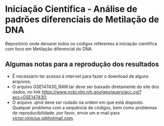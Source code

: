 # Iniciação Científica - Análise de padrões diferenciais de Metilação de DNA
Repositório onde deixarei todos os códigos referentes à iniciação científica com foco em Metilação diferencial do DNA

## Algumas notas para a reprodução dos resultados

- É necessário ter acesso à internet para fazer o download de alguns arquivos;
- O arquivo GSE147430_RAW.tar deve ser baixado diretamente do site dos dados, no link https://www.ncbi.nlm.nih.gov/geo/query/acc.cgi?acc=GSE147430;
- O arquivo .qmd deve ser rodado na ordem em que está disposto. Qualquer problema com a sequência de códigos, bem como problemas de reproducibilidade, por favor, envie um e-mail para victor.vinicius.g@hotmail.com.
